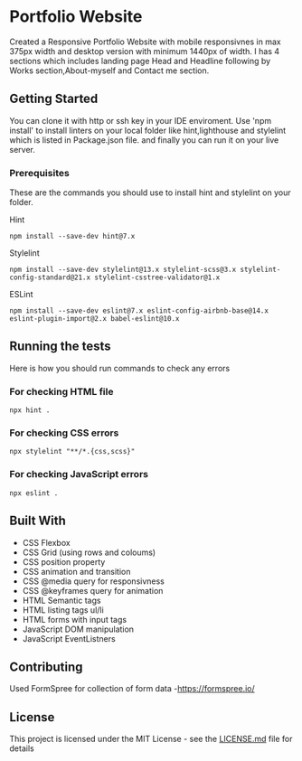 # Portfolio Website

Created a Responsive Portfolio Website with mobile responsivnes in max 375px width and desktop version with minimum 1440px of width. I has 4 sections which includes landing page Head and Headline following by Works section,About-myself and Contact me section.

## Getting Started

You can clone it with http or ssh key in your IDE enviroment. Use 'npm install' to install linters on your local folder like hint,lighthouse and stylelint which is listed in Package.json file. and finally you can run it on your live server.

### Prerequisites

These are the commands you should use to install hint and stylelint on your folder.

Hint
```
npm install --save-dev hint@7.x
```
Stylelint
```
npm install --save-dev stylelint@13.x stylelint-scss@3.x stylelint-config-standard@21.x stylelint-csstree-validator@1.x
```
ESLint
```
npm install --save-dev eslint@7.x eslint-config-airbnb-base@14.x eslint-plugin-import@2.x babel-eslint@10.x
```

## Running the tests

Here is how you should run commands to check any errors

### For checking HTML file

```
npx hint .
```

### For checking CSS errors

```
npx stylelint "**/*.{css,scss}"
```

### For checking JavaScript errors

```
npx eslint .
```

## Built With

* CSS Flexbox
* CSS Grid (using rows and coloums)
* CSS position property
* CSS animation and transition
* CSS @media query for responsivness
* CSS @keyframes query for animation
* HTML Semantic tags
* HTML listing tags ul/li
* HTML forms with input tags
* JavaScript DOM manipulation
* JavaScript EventListners

## Contributing

Used FormSpree for collection of form data -https://formspree.io/

## License

This project is licensed under the MIT License - see the [LICENSE.md](LICENSE.md) file for details
